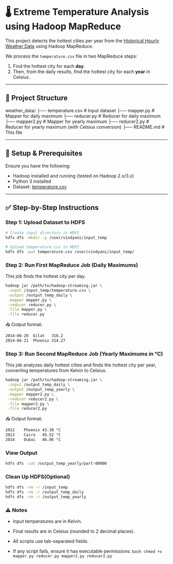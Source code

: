 # 🌡️ Extreme Temperature Analysis using Hadoop MapReduce

This project detects the hottest cities per year from the [Historical Hourly Weather Data](https://www.kaggle.com/datasets/selfishgene/historical-hourly-weather-data) using Hadoop MapReduce.

We process the `temperature.csv` file in two MapReduce steps:
1. Find the hottest city for each **day**.
2. Then, from the daily results, find the hottest city for each **year** in Celsius.

---

## 📁 Project Structure

weather_data/
    ├── temperature.csv # Input dataset
    ├── mapper.py # Mapper for daily maximum
    ├── reducer.py # Reducer for daily maximum
    ├── mapper2.py # Mapper for yearly maximum
    ├── reducer2.py # Reducer for yearly maximum (with Celsius conversion)
    ├── README.md # This file 

---
## 📌 Setup & Prerequisites

Ensure you have the following:
- Hadoop installed and running (tested on Hadoop 2.x/3.x)
- Python 3 installed
- Dataset: [temperature.csv](https://www.kaggle.com/datasets/selfishgene/historical-hourly-weather-data)

---

## ✅ Step-by-Step Instructions

### Step 1: Upload Dataset to HDFS

```bash
# Create input directory in HDFS
hdfs dfs -mkdir -p /user/vindyani/input_temp

# Upload temperature.csv to HDFS
hdfs dfs -put temperature.csv /user/vindyani/input_temp/

```

### Step 2: Run First MapReduce Job (Daily Maximums)

This job finds the hottest city per day.

```bash
hadoop jar /path/to/hadoop-streaming.jar \
 -input /input_temp/temperature.csv \
 -output /output_temp_daily \
 -mapper mapper.py \
 -reducer reducer.py \
 -file mapper.py \
 -file reducer.py

```
📥 Output format:

```bash
2014-06-20	Eilat	316.2
2014-06-21	Phoenix	314.27
```

### Step 3: Run Second MapReduce Job (Yearly Maximums in °C)

This job analyzes daily hottest cities and finds the hottest city per year, converting temperatures from Kelvin to Celsius.

```bash
hadoop jar /path/to/hadoop-streaming.jar \
 -input /output_temp_daily \
 -output /output_temp_yearly \
 -mapper mapper2.py \
 -reducer reducer2.py \
 -file mapper2.py \
 -file reducer2.py
```
📥 Output format:

```bash
2012	Phoenix	43.30 °C
2013	Cairo	45.52 °C
2014	Dubai	46.06 °C
```
### View Output

```bash
hdfs dfs -cat /output_temp_yearly/part-00000
```

### Clean Up HDFS(Optional)

```bash
hdfs dfs -rm -r /input_temp
hdfs dfs -rm -r /output_temp_daily
hdfs dfs -rm -r /output_temp_yearly
```

### ⚠️ Notes

- Input temperatures are in Kelvin.

- Final results are in Celsius (rounded to 2 decimal places).

- All scripts use tab-separated fields.

- If any script fails, ensure it has executable permissions: ```bash chmod +x mapper.py reducer.py mapper2.py reducer2.py```
